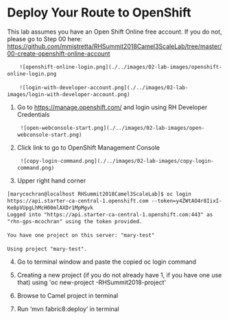 # Deploy Your Route to OpenShift

This lab assumes you have an Open Shift Online free account.  If you do not, please go to Step 00 here: https://github.com/mmistretta/RHSummit2018Camel3ScaleLab/tree/master/00-create-openshift-online-account


        ![openshift-online-login.png](./../images/02-lab-images/openshift-online-login.png
        
        ![login-with-developer-account.png](./../images/02-lab-images/login-with-developer-account.png)

1. Go to https://manage.openshift.com/ and login using RH Developer Credentials

        ![open-webconsole-start.png](./../images/02-lab-images/open-webconsole-start.png)

2. Click link to go to OpenShift Management Console

        ![copy-login-command.png](./../images/02-lab-images/copy-login-command.png)

3. Upper right hand corner <copy login command>
  
  ```
[marycochran@localhost RHSummit2018Camel3ScaleLab]$ oc login https://api.starter-ca-central-1.openshift.com --token=y4ZWtAO4r8IixI-Ke8pVUpgLhMcH00mlAXDr1MpMgvk
Logged into "https://api.starter-ca-central-1.openshift.com:443" as "rhn-gps-mcochran" using the token provided.

You have one project on this server: "mary-test"

Using project "mary-test".
```
  
4. Go to terminal window and paste the copied oc login command

5. Creating a new project (if you do not already have 1, if you have one use that) using 'oc new-project <yourName>-RHSummit2018-project'

6. Browse to Camel project in terminal

<TODO insert text from end of output for fabric8:deploy> 

7. Run ‘mvn fabric8:deploy’ in terminal 
